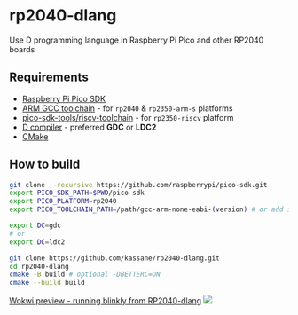 # rp2040-dlang

Use D programming language in Raspberry Pi Pico and other RP2040 boards

## Requirements

- [Raspberry Pi Pico SDK](https://github.com/raspberrypi/pico-sdk)
- [ARM GCC toolchain](https://developer.arm.com/downloads/-/arm-gnu-toolchain-downloads) - for `rp2040` & `rp2350-arm-s` platforms
- [pico-sdk-tools/riscv-toolchain](https://github.com/raspberrypi/pico-sdk-tools/releases) - for `rp2350-riscv` platform
- [D compiler](https://dlang.org/download.html) - preferred **GDC** or **LDC2**
- [CMake](https://cmake.org/download/)

## How to build

```bash
git clone --recursive https://github.com/raspberrypi/pico-sdk.git
export PICO_SDK_PATH=$PWD/pico-sdk
export PICO_PLATFORM=rp2040
export PICO_TOOLCHAIN_PATH=/path/gcc-arm-none-eabi-(version) # or add it to PATH

export DC=gdc
# or
export DC=ldc2
```

```bash
git clone https://github.com/kassane/rp2040-dlang.git
cd rp2040-dlang
cmake -B build # optional -DBETTERC=ON
cmake --build build
```

[Wokwi preview - running blinkly from RP2040-dlang](https://wokwi.com/experimental/viewer?diagram=https%3A%2F%2Fraw.githubusercontent.com%2Fkassane%2Frp2040-dlang%2Frefs%2Fheads%2Fmain%2Fdiagram.json&firmware=https%3A%2F%2Fgithub.com%2Fkassane%2Frp2040-dlang%2Freleases%2Fdownload%2Fv1.0.0%2Fd-blinky-rp2040.uf2)
![](./.github/asset/wokwi_rp2040_dlang.png)